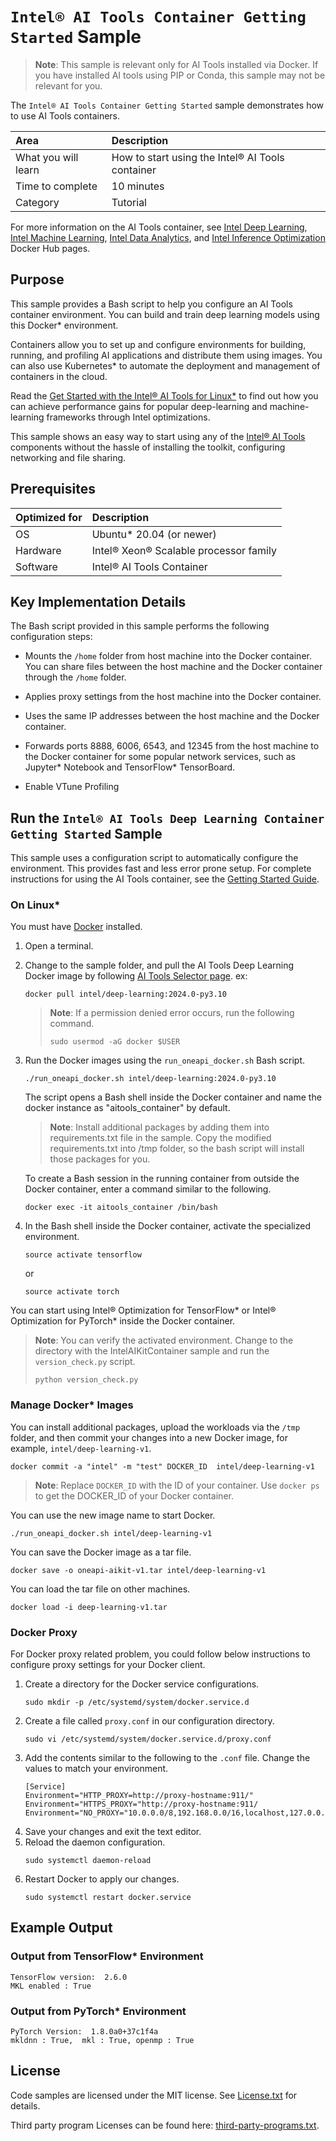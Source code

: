 ﻿# `Intel® AI Tools Container Getting Started` Sample
>**Note**: This sample is relevant only for AI Tools installed via Docker. If you have installed AI tools using PIP or Conda, this sample may not be relevant for you.

The `Intel® AI Tools Container Getting Started` sample demonstrates how to use AI Tools containers.  

| Area                  | Description
|:---                   |:---
| What you will learn   | How to start using the Intel® AI Tools container
| Time to complete      | 10 minutes
| Category              | Tutorial

For more information on the AI Tools container, see [Intel Deep Learning](https://hub.docker.com/r/intel/deep-learning), [Intel Machine Learning](https://hub.docker.com/r/intel/classical-ml), [Intel Data Analytics](https://hub.docker.com/r/intel/data-analytics), and [Intel Inference Optimization](https://hub.docker.com/r/intel/inference-optimization) Docker Hub pages.

## Purpose

This sample provides a Bash script to help you configure an AI Tools container environment. You can build and train deep learning models using this Docker* environment.

Containers allow you to set up and configure environments for building, running, and profiling AI applications and distribute them using images. You can also use Kubernetes* to automate the deployment and management of containers in the cloud.

Read the [Get Started with the Intel® AI Tools for Linux*](https://www.intel.com/content/www/us/en/develop/documentation/get-started-with-ai-linux/top.html) to find out how you can achieve performance gains for popular deep-learning and machine-learning frameworks through Intel optimizations.

This sample shows an easy way to start using any of the [Intel® AI Tools](https://www.intel.com/content/www/us/en/developer/tools/oneapi/ai-analytics-toolkit.html) components without the hassle of installing the toolkit, configuring networking and file sharing.

## Prerequisites

| Optimized for      | Description
|:---                |:---
| OS                 | Ubuntu* 20.04 (or newer)
| Hardware           | Intel® Xeon® Scalable processor family
| Software           | Intel® AI Tools Container

## Key Implementation Details

The Bash script provided in this sample performs the following
configuration steps:

- Mounts the `/home` folder from host machine into the Docker container. You can share files between the host machine and the Docker container through the `/home` folder.

- Applies proxy settings from the host machine into the Docker container.

- Uses the same IP addresses between the host machine and the Docker container.

- Forwards ports 8888, 6006, 6543, and 12345 from the host machine to the Docker container for some popular network services, such as Jupyter* Notebook and TensorFlow* TensorBoard.
  
- Enable VTune Profiling
 
## Run the `Intel® AI Tools Deep Learning Container Getting Started` Sample

This sample uses a configuration script to automatically configure the environment. This provides fast and less error prone setup. For complete instructions for using the AI Tools container, see the [Getting Started Guide](https://www.intel.com/content/www/us/en/develop/documentation/get-started-with-ai-linux/top/using-containers.html).

### On Linux*

You must have [Docker](https://docs.docker.com/engine/install/)
installed.

1. Open a terminal.
2. Change to the sample folder, and pull the AI Tools Deep Learning Docker image by following [AI Tools Selector page](www.intel.com/content/www/us/en/developer/tools/oneapi/ai-tools-selector.html).
   ex: 
   ```
   docker pull intel/deep-learning:2024.0-py3.10
   ```
   >**Note**: If a permission denied error occurs, run the following command.
   >```
   >sudo usermod -aG docker $USER
   >```

4. Run the Docker images using the `run_oneapi_docker.sh` Bash script.
   ```
   ./run_oneapi_docker.sh intel/deep-learning:2024.0-py3.10
   ```
   The script opens a Bash shell inside the Docker container and name the docker instance as "aitools_container" by default.
   > **Note**: Install additional packages by adding them into requirements.txt file in the sample. Copy the modified requirements.txt into /tmp folder, so the bash script will install those packages for you.

   To create a Bash session in the running container from outside the Docker container, enter a command similar to the following.
   ```
   docker exec -it aitools_container /bin/bash
   ```
5. In the Bash shell inside the Docker container, activate the specialized environment.
   ```
   source activate tensorflow
   ```
   or
   ```
   source activate torch
   ```
You can start using Intel® Optimization for TensorFlow* or Intel® Optimization for PyTorch* inside the Docker container.

>**Note**: You can verify the activated environment. Change to the directory with the IntelAIKitContainer sample and run the `version_check.py` script.
>```
>python version_check.py
>```

### Manage Docker* Images

You can install additional packages, upload the workloads via the `/tmp` folder, and then commit your changes into a new Docker image, for example, `intel/deep-learning-v1`.
```
docker commit -a "intel" -m "test" DOCKER_ID  intel/deep-learning-v1
```
>**Note**: Replace `DOCKER_ID` with the ID of your container. Use `docker ps` to get the DOCKER_ID of your Docker container.

You can use the new image name to start Docker.
```
./run_oneapi_docker.sh intel/deep-learning-v1
```

You can save the Docker image as a tar file.
```
docker save -o oneapi-aikit-v1.tar intel/deep-learning-v1
```

You can load the tar file on other machines.
```
docker load -i deep-learning-v1.tar
```

### Docker Proxy

For Docker proxy related problem, you could follow below instructions to configure proxy settings for your Docker client.

1. Create a directory for the Docker service configurations.
   ```
   sudo mkdir -p /etc/systemd/system/docker.service.d
   ```
2. Create a file called `proxy.conf` in our configuration directory.
   ```
   sudo vi /etc/systemd/system/docker.service.d/proxy.conf
   ```
3. Add the contents similar to the following to the `.conf` file. Change the values to match your environment.
   ```
   [Service]
   Environment="HTTP_PROXY=http://proxy-hostname:911/"
   Environment="HTTPS_PROXY="http://proxy-hostname:911/
   Environment="NO_PROXY="10.0.0.0/8,192.168.0.0/16,localhost,127.0.0.0/8,134.134.0.0/16"
   ```
4. Save your changes and exit the text editor.
5. Reload the daemon configuration.
   ```
   sudo systemctl daemon-reload
   ```
6. Restart Docker to apply our changes.
   ```
   sudo systemctl restart docker.service
   ```

## Example Output

### Output from TensorFlow* Environment

```
TensorFlow version:  2.6.0
MKL enabled : True
```

### Output from PyTorch* Environment

```
PyTorch Version:  1.8.0a0+37c1f4a
mkldnn : True,  mkl : True, openmp : True
```

## License

Code samples are licensed under the MIT license. See
[License.txt](https://github.com/oneapi-src/oneAPI-samples/blob/master/License.txt) for details.

Third party program Licenses can be found here: [third-party-programs.txt](https://github.com/oneapi-src/oneAPI-samples/blob/master/third-party-programs.txt).
